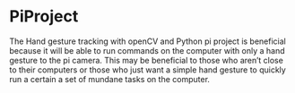 # PiProject
The Hand gesture tracking with openCV and Python pi project is beneficial because it will be able to run commands on the computer with only a hand gesture to the pi camera. This may be beneficial to those who aren’t close to their computers or those who just want a simple hand gesture to quickly run a certain a set of mundane tasks on the computer.
